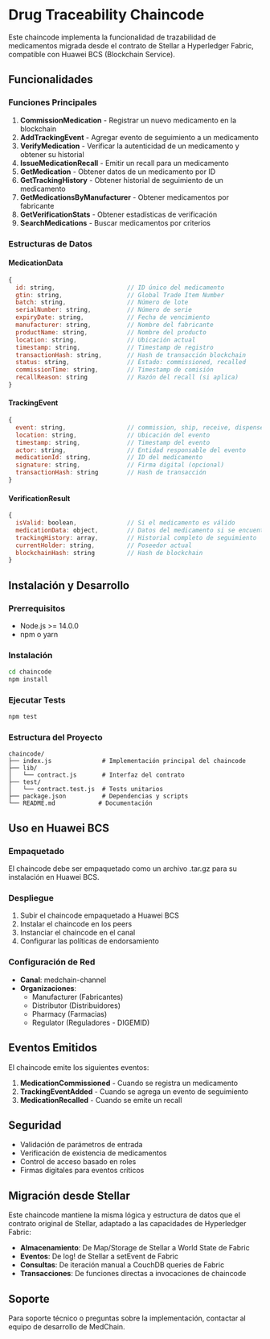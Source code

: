 # Drug Traceability Chaincode

Este chaincode implementa la funcionalidad de trazabilidad de medicamentos migrada desde el contrato de Stellar a Hyperledger Fabric, compatible con Huawei BCS (Blockchain Service).

## Funcionalidades

### Funciones Principales

1. **CommissionMedication** - Registrar un nuevo medicamento en la blockchain
2. **AddTrackingEvent** - Agregar evento de seguimiento a un medicamento
3. **VerifyMedication** - Verificar la autenticidad de un medicamento y obtener su historial
4. **IssueMedicationRecall** - Emitir un recall para un medicamento
5. **GetMedication** - Obtener datos de un medicamento por ID
6. **GetTrackingHistory** - Obtener historial de seguimiento de un medicamento
7. **GetMedicationsByManufacturer** - Obtener medicamentos por fabricante
8. **GetVerificationStats** - Obtener estadísticas de verificación
9. **SearchMedications** - Buscar medicamentos por criterios

### Estructuras de Datos

#### MedicationData
```javascript
{
  id: string,                    // ID único del medicamento
  gtin: string,                  // Global Trade Item Number
  batch: string,                 // Número de lote
  serialNumber: string,          // Número de serie
  expiryDate: string,            // Fecha de vencimiento
  manufacturer: string,          // Nombre del fabricante
  productName: string,           // Nombre del producto
  location: string,              // Ubicación actual
  timestamp: string,             // Timestamp de registro
  transactionHash: string,       // Hash de transacción blockchain
  status: string,                // Estado: commissioned, recalled
  commissionTime: string,        // Timestamp de comisión
  recallReason: string           // Razón del recall (si aplica)
}
```

#### TrackingEvent
```javascript
{
  event: string,                 // commission, ship, receive, dispense, recall
  location: string,              // Ubicación del evento
  timestamp: string,             // Timestamp del evento
  actor: string,                 // Entidad responsable del evento
  medicationId: string,          // ID del medicamento
  signature: string,             // Firma digital (opcional)
  transactionHash: string        // Hash de transacción
}
```

#### VerificationResult
```javascript
{
  isValid: boolean,              // Si el medicamento es válido
  medicationData: object,        // Datos del medicamento si se encuentra
  trackingHistory: array,        // Historial completo de seguimiento
  currentHolder: string,         // Poseedor actual
  blockchainHash: string         // Hash de blockchain
}
```

## Instalación y Desarrollo

### Prerrequisitos
- Node.js >= 14.0.0
- npm o yarn

### Instalación
```bash
cd chaincode
npm install
```

### Ejecutar Tests
```bash
npm test
```

### Estructura del Proyecto
```
chaincode/
├── index.js              # Implementación principal del chaincode
├── lib/
│   └── contract.js       # Interfaz del contrato
├── test/
│   └── contract.test.js  # Tests unitarios
├── package.json          # Dependencias y scripts
└── README.md            # Documentación
```

## Uso en Huawei BCS

### Empaquetado
El chaincode debe ser empaquetado como un archivo .tar.gz para su instalación en Huawei BCS.

### Despliegue
1. Subir el chaincode empaquetado a Huawei BCS
2. Instalar el chaincode en los peers
3. Instanciar el chaincode en el canal
4. Configurar las políticas de endorsamiento

### Configuración de Red
- **Canal**: medchain-channel
- **Organizaciones**: 
  - Manufacturer (Fabricantes)
  - Distributor (Distribuidores)
  - Pharmacy (Farmacias)
  - Regulator (Reguladores - DIGEMID)

## Eventos Emitidos

El chaincode emite los siguientes eventos:

1. **MedicationCommissioned** - Cuando se registra un medicamento
2. **TrackingEventAdded** - Cuando se agrega un evento de seguimiento
3. **MedicationRecalled** - Cuando se emite un recall

## Seguridad

- Validación de parámetros de entrada
- Verificación de existencia de medicamentos
- Control de acceso basado en roles
- Firmas digitales para eventos críticos

## Migración desde Stellar

Este chaincode mantiene la misma lógica y estructura de datos que el contrato original de Stellar, adaptado a las capacidades de Hyperledger Fabric:

- **Almacenamiento**: De Map/Storage de Stellar a World State de Fabric
- **Eventos**: De log! de Stellar a setEvent de Fabric
- **Consultas**: De iteración manual a CouchDB queries de Fabric
- **Transacciones**: De funciones directas a invocaciones de chaincode

## Soporte

Para soporte técnico o preguntas sobre la implementación, contactar al equipo de desarrollo de MedChain.
